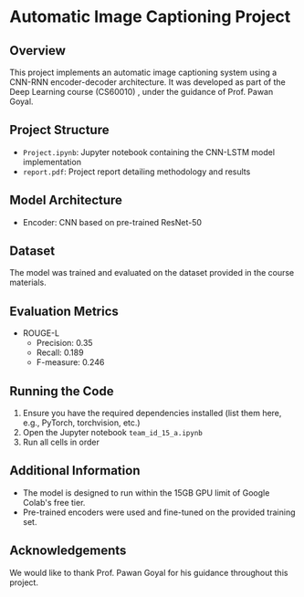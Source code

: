 # Automatic Image Captioning Project

## Overview
This project implements an automatic image captioning system using a CNN-RNN encoder-decoder architecture. It was developed as part of the Deep Learning course (CS60010) , under the guidance of Prof. Pawan Goyal.

## Project Structure
- `Project.ipynb`: Jupyter notebook containing the CNN-LSTM model implementation
- `report.pdf`: Project report detailing methodology and results

## Model Architecture
- Encoder: CNN based on pre-trained ResNet-50


## Dataset
The model was trained and evaluated on the dataset provided in the course materials.

## Evaluation Metrics
- ROUGE-L
  - Precision: 0.35
  - Recall: 0.189
  - F-measure: 0.246

## Running the Code
1. Ensure you have the required dependencies installed (list them here, e.g., PyTorch, torchvision, etc.)
2. Open the Jupyter notebook `team_id_15_a.ipynb`
3. Run all cells in order

## Additional Information
- The model is designed to run within the 15GB GPU limit of Google Colab's free tier.
- Pre-trained encoders were used and fine-tuned on the provided training set.

## Acknowledgements
We would like to thank Prof. Pawan Goyal for his guidance throughout this project.
